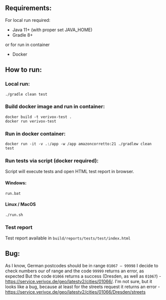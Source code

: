 ## Requirements:

For local run required:
* Java 11+ (with proper set JAVA_HOME)
* Gradle 8+

or for run in container 
* Docker

## How to run:

### Local run:
```agsl
./gradle clean test
```

### Build docker image and run in container:
```agsl
docker build -t verivox-test .
docker run verivox-test
```

### Run in docker container:
```agsl
docker run -it -v .:/app -w /app amazoncorretto:21 ./gradlew clean test
```

### Run tests via script (docker required):
Script will execute tests and open HTML test report in browser.
#### Windows:
```agsl
run.bat
```

#### Linux / MacOS
```agsl
./run.sh
```

### Test report
Test report available in `build/reports/tests/test/index.html`

## Bug:

As I know, German postcodes should be in range `01067 – 99998`
I decide to check numbers our of range and the code `99999` returns an error, as expected
But the code `01066` returns a success (Dresden, as well as `01067`) - https://service.verivox.de/geo/latestv2/cities/01066/.
I'm not sure, but it looks like a bug, because at least for the streets request it returns an error - https://service.verivox.de/geo/latestv2/cities/01066/Dresden/streets
